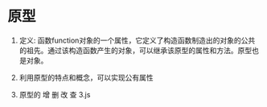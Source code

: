 # 原型
1. 定义: 函数function对象的一个属性，它定义了构造函数制造出的对象的公共的祖先。通过该构造函数产生的对象，可以继承该原型的属性和方法。原型也是对象。

2. 利用原型的特点和概念，可以实现公有属性

3. 原型的 增 删 改 查   3.js


